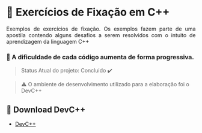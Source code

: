 # :pencil: Exercícios de Fixação em C++
<p align="justify"> Exemplos de exercícios de fixação. Os exemplos fazem parte de uma apostila contendo alguns desafios a serem resolvidos com o intuito de aprendizagem da linguagem C++ </p>

### :star2: A dificuldade de cada código aumenta de forma progressiva.

> Status Atual do projeto: Concluido :heavy_check_mark:

> :warning: O ambiente de desenvolvimento utilizado para a elaboração foi o DevC++


## :paperclip: Download DevC++
- [DevC++](https://sourceforge.net/projects/orwelldevcpp/)
